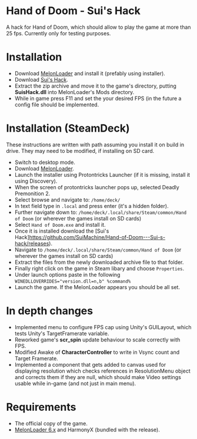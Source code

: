 # Hand of Doom - Sui's Hack
 A hack for Hand of Doom, which should allow to play the game at more than 25 fps. Currently only for testing purposes.
 
# Installation
* Download [MelonLoader](https://github.com/LavaGang/MelonLoader/releases) and install it (prefably using installer).
* Download [Sui's Hack](https://github.com/SuiMachine/Hand-of-Doom---Sui-s-hack/releases).
* Extract the zip archive and move it to the game's directory, putting **SuisHack.dll** into MelonLoader's Mods directory.
* While in game press F11 and set the your desired FPS (in the future a config file should be implemented. 

# Installation (SteamDeck)
These instructions are written with path assuming you install it on build in drive. They may need to be modified, if installing on SD card.
* Switch to desktop mode.
* Download [MelonLoader](https://github.com/LavaGang/MelonLoader/releases).
* Launch the installer using Protontricks Launcher (if it is missing, install it using Discovery).
* When the screen of protontricks launcher pops up, selected Deadly Premonition 2.
* Select browse and navigate to: `/home/deck/`
* In text field type in `.local` and press enter (it's a hidden folder).
* Further navigate down to: `/home/deck/.local/share/Steam/common/Hand of Doom` (or wherever the games install on SD cards)
* Select `Hand of Doom.exe` and install it.
* Once it is installed download the [Sui's Hack]https://github.com/SuiMachine/Hand-of-Doom---Sui-s-hack/releases).
* Navigate to `/home/deck/.local/share/Steam/common/Hand of Doom` (or wherever the games install on SD cards)
* Extract the files from the newly downloaded archive file to that folder.
* Finally right click on the game in Steam libary and choose `Properties`.
* Under launch options paste in the following `WINEDLLOVERRIDES="version.dll=n,b" %command%`
* Launch the game. If the MelonLoader appears you should be all set.
 
# In depth changes
* Implemented menu to configure FPS cap using Unity's GUILayout, which tests Unity's TargetFramerate variable.
* Reworked game's **scr_spin** update behaviour to scale correctly with FPS.
* Modified Awake of **CharacterController** to write in Vsync count and Target Framerate.
* Implemented a component that gets added to canvas used for displaying resolution which checks references in ResolutionMenu object and corrects them if they are null, which should make Video settings usable while in-game (and not just in main menu).

# Requirements
* The official copy of the game.
* [MelonLoader 6.x](https://melonwiki.xyz/#/) and HarmonyX (bundled with the release).
